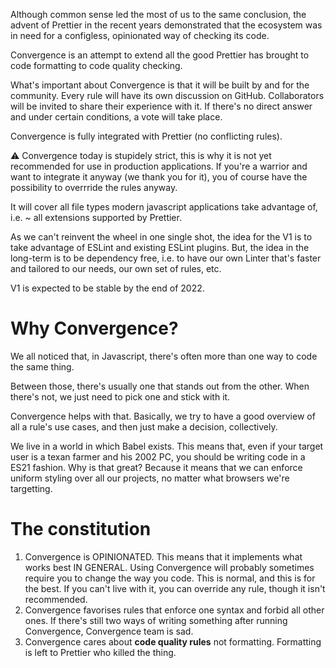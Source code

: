 Although common sense led the most of us to the same conclusion, the advent of Prettier in the
recent years demonstrated that the ecosystem was in need for a configless, opinionated way of
checking its code.

Convergence is an attempt to extend all the good Prettier has brought to code formatting to code
quality checking.

What's important about Convergence is that it will be built by and for the community. Every rule
will have its own discussion on GitHub. Collaborators will be invited to share their experience with
it. If there's no direct answer and under certain conditions, a vote will take place.

Convergence is fully integrated with Prettier (no conflicting rules).

⚠️ Convergence today is stupidely strict, this is why it is not yet recommended for use in
production applications. If you're a warrior and want to integrate it anyway (we thank you for it),
you of course have the possibility to overrride the rules anyway.

It will cover all file types modern javascript applications take advantage of, i.e. ~ all extensions
supported by Prettier.

As we can't reinvent the wheel in one single shot, the idea for the V1 is to take advantage of
ESLint and existing ESLint plugins. But, the idea in the long-term is to be dependency free, i.e. to
have our own Linter that's faster and tailored to our needs, our own set of rules, etc.

V1 is expected to be stable by the end of 2022.

# Why Convergence?

We all noticed that, in Javascript, there's often more than one way to code the same thing.

Between those, there's usually one that stands out from the other. When there's not, we just need to
pick one and stick with it.

Convergence helps with that. Basically, we try to have a good overview of all a rule's use cases,
and then just make a decision, collectively.

We live in a world in which Babel exists. This means that, even if your target user is a texan
farmer and his 2002 PC, you should be writing code in a ES21 fashion. Why is that great? Because it
means that we can enforce uniform styling over all our projects, no matter what browsers we're
targetting.

# The constitution

1. Convergence is OPINIONATED. This means that it implements what works best IN GENERAL. Using
   Convergence will probably sometimes require you to change the way you code. This is normal, and
   this is for the best. If you can't live with it, you can override any rule, though it isn't
   recommended.
2. Convergence favorises rules that enforce one syntax and forbid all other ones. If there's still
   two ways of writing something after running Convergence, Convergence team is sad.
3. Convergence cares about **code quality rules** not formatting. Formatting is left to Prettier who
   killed the thing.
